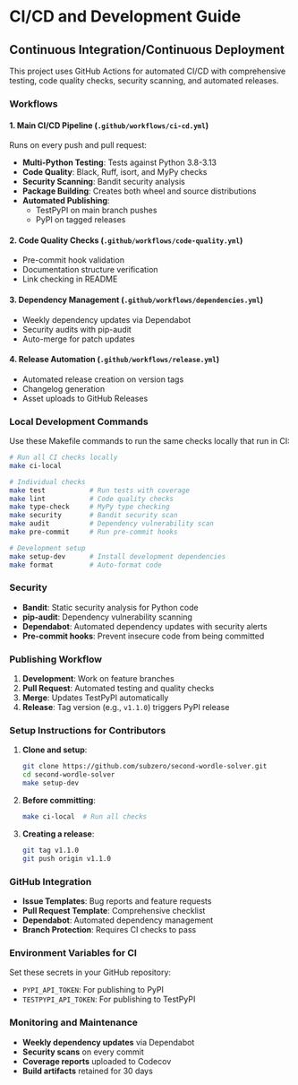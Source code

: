 # CI/CD and Development Guide

## Continuous Integration/Continuous Deployment

This project uses GitHub Actions for automated CI/CD with comprehensive testing, code quality checks, security scanning, and automated releases.

### Workflows

#### 1. Main CI/CD Pipeline (`.github/workflows/ci-cd.yml`)
Runs on every push and pull request:

- **Multi-Python Testing**: Tests against Python 3.8-3.13
- **Code Quality**: Black, Ruff, isort, and MyPy checks
- **Security Scanning**: Bandit security analysis
- **Package Building**: Creates both wheel and source distributions
- **Automated Publishing**:
  - TestPyPI on main branch pushes
  - PyPI on tagged releases

#### 2. Code Quality Checks (`.github/workflows/code-quality.yml`)
- Pre-commit hook validation
- Documentation structure verification
- Link checking in README

#### 3. Dependency Management (`.github/workflows/dependencies.yml`)
- Weekly dependency updates via Dependabot
- Security audits with pip-audit
- Auto-merge for patch updates

#### 4. Release Automation (`.github/workflows/release.yml`)
- Automated release creation on version tags
- Changelog generation
- Asset uploads to GitHub Releases

### Local Development Commands

Use these Makefile commands to run the same checks locally that run in CI:

```bash
# Run all CI checks locally
make ci-local

# Individual checks
make test           # Run tests with coverage
make lint           # Code quality checks
make type-check     # MyPy type checking
make security       # Bandit security scan
make audit          # Dependency vulnerability scan
make pre-commit     # Run pre-commit hooks

# Development setup
make setup-dev      # Install development dependencies
make format         # Auto-format code
```

### Security

- **Bandit**: Static security analysis for Python code
- **pip-audit**: Dependency vulnerability scanning
- **Dependabot**: Automated dependency updates with security alerts
- **Pre-commit hooks**: Prevent insecure code from being committed

### Publishing Workflow

1. **Development**: Work on feature branches
2. **Pull Request**: Automated testing and quality checks
3. **Merge**: Updates TestPyPI automatically
4. **Release**: Tag version (e.g., `v1.1.0`) triggers PyPI release

### Setup Instructions for Contributors

1. **Clone and setup**:
   ```bash
   git clone https://github.com/subzero/second-wordle-solver.git
   cd second-wordle-solver
   make setup-dev
   ```

2. **Before committing**:
   ```bash
   make ci-local  # Run all checks
   ```

3. **Creating a release**:
   ```bash
   git tag v1.1.0
   git push origin v1.1.0
   ```

### GitHub Integration

- **Issue Templates**: Bug reports and feature requests
- **Pull Request Template**: Comprehensive checklist
- **Dependabot**: Automated dependency management
- **Branch Protection**: Requires CI checks to pass

### Environment Variables for CI

Set these secrets in your GitHub repository:

- `PYPI_API_TOKEN`: For publishing to PyPI
- `TESTPYPI_API_TOKEN`: For publishing to TestPyPI

### Monitoring and Maintenance

- **Weekly dependency updates** via Dependabot
- **Security scans** on every commit
- **Coverage reports** uploaded to Codecov
- **Build artifacts** retained for 30 days
